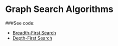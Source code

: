 # Graph Search Algorithms

###See code:
- [Breadth-First Search](./__init__.py)
- [Depth-First Search](./__init__.py)
